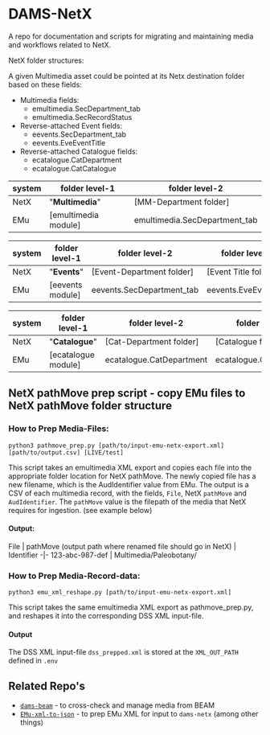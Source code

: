 # DAMS-NetX

A repo for documentation and scripts for migrating and maintaining media and workflows related to NetX.

NetX folder structures:

A given Multimedia asset could be pointed at its Netx destination folder based on these fields:
- Multimedia fields:
  - emultimedia.SecDepartment_tab
  - emultimedia.SecRecordStatus
- Reverse-attached Event fields:
  - eevents.SecDepartment_tab
  - eevents.EveEventTitle
- Reverse-attached Catalogue fields:
  - ecatalogue.CatDepartment
  - ecatalogue.CatCatalogue

system | folder level-1 | folder level-2
-|-|-
NetX |  "**Multimedia**" | [MM-Department folder]
EMu | [emultimedia module] | emultimedia.SecDepartment_tab 

system | folder level-1 | folder level-2 | folder level-3
-|-|-|-
NetX | "**Events**" | [Event-Department folder] | [Event Title folder]
EMu | [eevents module] | eevents.SecDepartment_tab | eevents.EveEventTitle

system | folder level-1 | folder level-2 | folder level-3
-|-|-|-
NetX | "**Catalogue**" | [Cat-Department folder] | [Catalogue folder]
EMu | [ecatalogue module] | ecatalogue.CatDepartment | ecatalogue.CatCatalogue

## NetX pathMove prep script - copy EMu files to NetX pathMove folder structure

### How to Prep Media-Files:
`python3 pathmove_prep.py [path/to/input-emu-netx-export.xml] [path/to/output.csv] [LIVE/test]`

This script takes an emultimedia XML export and copies each file into the appropriate
folder location for NetX pathMove. The newly copied file has a new filename, which
is the AudIdentifier value from EMu. The output is a CSV of each multimedia record, with
the fields, `File`, NetX `pathMove` and `AudIdentifier`. The `pathMove` value 
is the filepath of the media that NetX requires for ingestion. (see example below)

#### Output:

File | pathMove (output path where renamed file should go in NetX) | Identifier
-|-
123-abc-987-def | Multimedia/Paleobotany/


### How to Prep Media-Record-data:
`python3 emu_xml_reshape.py [path/to/input-emu-netx-export.xml]`

This script takes the same emultimedia XML export as pathmove_prep.py, and reshapes it into 
the corresponding DSS XML input-file.

#### Output
The DSS XML input-file `dss_prepped.xml` is stored at the `XML_OUT_PATH` defined in `.env`



## Related Repo's

- [`dams-beam`](https://github.com/fieldmuseum/dams-beam) - to cross-check and manage media from BEAM
- [`EMu-xml-to-json`](https://github.com/fieldmuseum/EMu-xml-to-json) - to prep EMu XML for input to `dams-netx` (among other things)